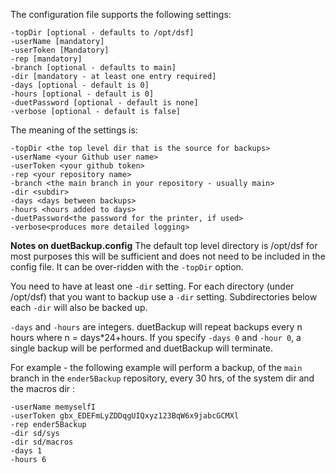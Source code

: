 The configuration file supports the following settings:
```
-topDir [optional - defaults to /opt/dsf]
-userName [mandatory]
-userToken [Mandatory]
-rep [mandatory]
-branch [optional - defaults to main]
-dir [mandatory - at least one entry required]
-days [optional - default is 0]
-hours [optional - default is 0]
-duetPassword [optional - default is none]
-verbose [optional - default is false]
```

The meaning of the settings is:

```
-topDir <the top level dir that is the source for backups>
-userName <your Github user name>
-userToken <your github token>
-rep <your repository name>
-branch <the main branch in your repository - usually main>
-dir <subdir>
-days <days between backups>
-hours <hours added to days>
-duetPassword<the password for the printer, if used>
-verbose<produces more detailed logging>
```

**Notes on duetBackup.config**
The default top level directory is /opt/dsf for most purposes this will be sufficient and does not need to be included in the config file.  It can be over-ridden with the `-topDir` option.

You need to have at least one `-dir` setting. For each directory (under /opt/dsf) that you want to backup use a `-dir` setting.  Subdirectories below each `-dir` will also be backed up.

`-days` and `-hours` are integers.  duetBackup will repeat backups every n hours where n = days*24+hours. If you specify `-days 0` and `-hour 0`, a single backup will be performed and duetBackup will terminate.

For example - the following example will perform a backup, of the `main` branch in the `ender5Backup` repository, every 30 hrs, of the system dir and the macros dir :

```
-userName memyselfI
-userToken gbx_EDEFmLyZDDqgUIQxyz123BqW6x9jabcGCMXl
-rep ender5Backup
-dir sd/sys
-dir sd/macros
-days 1
-hours 6
```